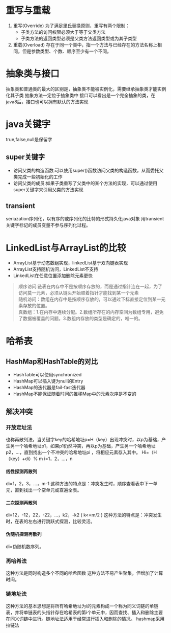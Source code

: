
# 重写与重载
1. 重写(Override)
为了满足里氏替换原则，重写有两个限制：
    *  子类方法的访问权限必须大于等于父类方法
    *  子类方法的返回类型必须是父类方法返回类型或为其子类型
2. 重载(Overload)
存在于同一个类中，指一个方法与已经存在的方法名称上相同，但是参数类型、个数、顺序至少有一个不同。

# 抽象类与接口





抽象类和普通类的最大的区别是，抽象类不能被实例化，需要继承抽象类才能实例化其子类
抽象方法一定位于抽象类中
接口可以看出是一个完全抽象的类，在java8后，接口也可以拥有默认的方法实现

# java关键字
true,false,null是保留字
## super关键字
* 访问父类的构造函数:可以使用super()函数访问父类的构造函数，从而委托父类完成一些初始化的工作
* 访问父类的成员:如果子类重写了父类中的某个方法的实现，可以通过使用super关键字来引用父类的方法实现
## transient
seriazation序列化，以有序的或序列化的比特的形式持久化java对象
用transient关键字标记的成员变量不参与序列化过程。

# LinkedList与ArrayList的比较
* ArrayList基于动态数组实现，linkedList基于双向链表实现
* ArrayList支持随机访问，LinkedList不支持
* LinkedList在任意位置添加删除元素更快
> 顺序访问:链表在内存中不是按顺序存放的，而是通过指针连在一起，为了访问莫一元素，必须从链头开始顺着指针才能找到某一个元素<br>
> 随机访问：数组在内存中是按顺序存放的，可以通过下标直接定位到某一元素存放的位置。<br>
> 真数组：1.在内存中连续分配。2.数组所存在的内存空间为数组专用，避免了数据被覆盖的问题。3.数组内存放的类型是确定的，唯一的。

# 哈希表
## HashMap和HashTable的对比
* HashTable可以使用synchronized
* HashMap可以插入键为null的Entry
* HashMap的迭代器是fail-fast迭代器
* HashMap不能保证随着时间的推移Map中的元素次序是不变的
## 解决冲突
### 开放定址法
也称再散列法，当关键字key的哈希地址p=H（key）出现冲突时，以p为基础，产生另一个哈希地址p1，如果p1仍然冲突，再以p为基础，产生另一个哈希地址p2，…，直到找出一个不冲突的哈希地址pi ，将相应元素存入其中。
Hi=（H（key）+di）% m   i=1，2，…，n
#### 线性探测再散列
di=1，2，3，…，m-1
这种方法的特点是：冲突发生时，顺序查看表中下一单元，直到找出一个空单元或查遍全表。
#### 二次探测再散列
di=12，-12，22，-22，…，k2，-k2    ( k<=m/2 )
这种方法的特点是：冲突发生时，在表的左右进行跳跃式探测，比较灵活。
#### 伪随机探测再散列
di=伪随机数序列。
### 再哈希法
这种方法是同时构造多个不同的哈希函数
这种方法不易产生聚集，但增加了计算时间。
### 链地址法
这种方法的基本思想是将所有哈希地址为i的元素构成一个称为同义词链的单链表，并将单链表的头指针存在哈希表的第i个单元中，因而查找、插入和删除主要在同义词链中进行。链地址法适用于经常进行插入和删除的情况。
hashmap采用拉链法